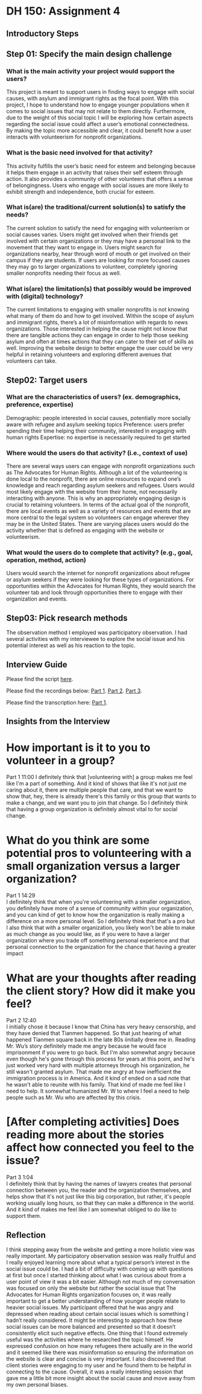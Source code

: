 # DH 150: Assignment 4 
## Introductory Steps 

## Step 01: Specify the main design challenge

### What is the main activity your project would support the users?
This project is meant to support users in finding ways to engage with social causes, with asylum and immigrant rights as the focal point. With this project, I hope to understand how to engage younger populations when it comes to social issues that may not relate to them directly. Furthermore, due to the weight of this social topic I will be exploring how certain aspects regarding the social issue could affect a user’s emotional connectedness. By making the topic more accessible and clear, it could benefit how a user interacts with volunteerism for nonprofit organizations. 
  
### What is the basic need involved for that activity? 
This activity fulfills the user’s basic need for esteem and belonging because it helps them engage in an activity that raises their self esteem through action. It also provides a community of other volunteers that offers a sense of belongingness. Users who engage with social issues are more likely to exhibit strength and independence, both crucial for esteem. 
  
### What is(are) the traditional/current solution(s) to satisfy the needs?
The current solution to satisfy the need for engaging with volunteerism or social causes varies. Users might get involved when their friends get involved with certain organizations or they may have a personal link to the movement that they want to engage in. Users might search for organizations nearby, hear through word of mouth or get involved on their campus if they are students. If users are looking for more focused causes they may go to larger organizations to volunteer, completely ignoring smaller nonprofits needing their focus as well. 

### What is(are) the limitation(s) that possibly would be improved with (digital) technology?
The current limitations to engaging with smaller nonprofits is not knowing what many of them do and how to get involved. Within the scope of asylum and immigrant rights, there’s a lot of misinformation with regards to news organizations. Those interested in helping the cause might not know that there are tangible actions they can engage in order to help those seeking asylum and often at times actions that they can cater to their set of skills as well. Improving the website design to better engage the user could be very helpful in retaining volunteers and exploring different avenues that volunteers can take. 

## Step02: Target users 

### What are the characteristics of users? (ex. demographics, preference, expertise) 
Demographic: people interested in social causes, potentially more socially aware with refugee and asylum seeking topics 
Preference: users prefer spending their time helping their community, interested in engaging with human rights 
Expertise: no expertise is necessarily required to get started 

### Where would the users do that activity? (i.e., context of use)
There are several ways users can engage with nonprofit organizations such as The Advocates for Human Rights. Although a lot of the volunteering is done local to the nonprofit, there are online resources to expand one’s knowledge and reach regarding asylum seekers and refugees. Users would most likely engage with the website from their home, not necessarily interacting with anyone. This is why an appropriately engaging design is crucial to retaining volunteers. In terms of the actual goal of the nonprofit, there are local events as well as a variety of resources and events that are more central to the legal system so volunteers can engage wherever they may be in the United States. There are varying places users would do the activity whether that is defined as engaging with the website or volunteerism. 

### What would the users do to complete that activity? (e.g., goal, operation, method, action)
Users would search the internet for nonprofit organizations about refugee or asylum seekers if they were looking for these types of organizations. For opportunities within the Advocates for Human Rights, they would search the volunteer tab and look through opportunities there to engage with their organization and events. 

## Step03: Pick research methods 
The observation method I employed was participatory observation. I had several activities with my interviewee to explore the social issue and his potential interest as well as his reaction to the topic. 

## Interview Guide
Please find the script [here](https://docs.google.com/document/d/1qMapQIPOPCT2fXgL4S3KPBZqUbujj4iNM18SgTjJTBo/edit?usp=sharing).

Please find the recordings below: 
[Part 1](https://drive.google.com/open?id=1Ki-6MIlA_BE4e8eHpJIQWJVxbqmKf5je).
[Part 2](https://drive.google.com/file/d/1RD72k4Kd0iDspR7sE_tUG5Xy32JIN1pJ/view?usp=sharing).
[Part 3](https://drive.google.com/open?id=19zQ2kqVG6BdBHI_-dWLe1WKl5Zab7NMK).

Please find the transcription here: [Part 1](https://docs.google.com/document/d/1ytKMT4BO7PxH1Lx1hgVyCloTe6Wd2TtrG2J8VY6HMN4/edit?usp=sharing).

## Insights from the Interview 
# How important is it to you to volunteer in a group? 
Part 1
11:00 
I definitely think that [volunteering with] a group makes me feel like I'm a part of something. And it kind of shows that like it's not just me caring about it, there are multiple people that care, and that we want to show that, hey, there is already there's this family or this group that wants to make a change, and we want you to join that change. So I definitely think that having a group organization is definitely almost vital to for social change.

# What do you think are some potential pros to volunteering with a small organization versus a larger organization? 
Part 1 
14:29  
I definitely think that when you're volunteering with a smaller organization, you definitely have more of a sense of community within your organization, and you can kind of get to know how the organization is really making a difference on a more personal level. So I definitely think that that's a pro but I also think that with a smaller organization, you likely won't be able to make as much change as you would like, as if you were to have a larger organization where you trade off something personal experience and that personal connection to the organization for the chance that having a greater impact

# What are your thoughts after reading the client story? How did it make you feel? 
Part 2 
12:40  
I initially chose it because I know that China has very heavy censorship, and they have denied that Tianmen happened. So that just hearing of what happened Tianmen square back in the late 80s iinitially drew me in. Reading Mr. Wu’s story definitely made me angry because he would face imprisonment if you were to go back. But I'm also somewhat angry because even though he's gone through this process for years at this point, and he's just worked very hard with multiple attorneys through his organization, he still wasn't granted asylum. That made me angry at how inefficient the immigration process is in America. And it kind of ended on a sad note that
he wasn't able to reunite with his family. That kind of made me feel like I need to help. It somewhat humanized Mr. W to where I feel a need to help people such as Mr. Wu who are affected by this crisis.


# [After completing activities] Does reading more about the stories affect how connected you feel to the issue? 
Part 3 
 1:04  
I definitely think that by having the names of lawyers creates that personal connection between you, the reader and the organization themselves, and helps show that it's not just like this big corporation, but rather, it's people working usually long hours, so that they can make a difference in the world. And it kind of makes me feel like I am somewhat obliged to do like to support them. 


## Reflection 
I think stepping away from the website and getting a more holistic view was really important. My participatory observation session was really fruitful and I really enjoyed learning more about what a typical person’s interest in the social issue could be. I had a bit of difficulty with coming up with questions at first but once I started thinking about what I was curious about from a user point of view it was a bit easier. Although not much of my conversation was focused on only the website but rather the social issue that The Advocates for Human Rights organization focuses on, it was really important to get a better understanding of how younger people relate to heavier social issues. My participant offered that he was angry and depressed when reading about certain social issues which is something I hadn’t really considered. It might be interesting to approach how these social issues can be more balanced and presented so that it doesn’t consistently elicit such negative effects. One thing that I found extremely useful was the activities where he researched the topic himself. He expressed confusion on how many refugees there actually are in the world and it seemed like there was misinformation so ensuring the information on the website is clear and concise is very important. I also discovered that client stories were engaging to my user and he found them to be helpful in connecting to the cause. Overall, it was a really interesting session that gave me a little bit more insight about the social cause and move away from my own personal biases. 
